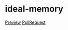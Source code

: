 # ideal-memory
 [Preview](https://h2ash.github.io/ideal-memory/)
 [PullRequest](https://github.com/h2ash/ideal-memory/pull/1/files)
